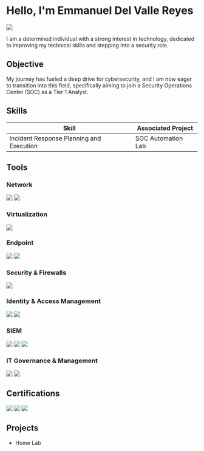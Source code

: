 # Hello, I'm Emmanuel Del Valle Reyes
<a href="www.linkedin.com/in/emmanuel-del-valle-reyes"><img src="https://img.shields.io/badge/-LinkedIn-0072b1?&style=for-the-badge&logo=linkedin&logoColor=white" /></a>

I am a determined individual with a strong interest in technology, dedicated to improving my technical skills and stepping into a security role.

## Objective

My journey has fueled a deep drive for cybersecurity, and I am now eager to transition into this field, specifically aiming to join a Security Operations Center (SOC) as a Tier 1 Analyst.

## Skills


| Skill                                         | Associated Project         |
|-----------------------------------------------|----------------------------|
| Incident Response Planning and Execution      | SOC Automation Lab|


## Tools  

### Network  
<div>  
    <img src="https://img.shields.io/badge/-Wireshark-1679A7?&style=for-the-badge&logo=Wireshark&logoColor=white" />  
    <img src="https://img.shields.io/badge/-NetBox-005F9E?&style=for-the-badge&logo=NetBox&logoColor=white" />  
</div>  

### Virtualization  
<div>  
    <img src="https://img.shields.io/badge/-VMware_vSphere-607078?&style=for-the-badge&logo=VMware&logoColor=white" />  
</div>  

### Endpoint  
<div>  
    <img src="https://img.shields.io/badge/-Microsoft_Defender_for_Endpoint-00A4EF?&style=for-the-badge&logo=Microsoft&logoColor=white" /> 
    <img src="https://img.shields.io/badge/-Absolute-000000?&style=for-the-badge&logoColor=white" />  
</div>  

### Security & Firewalls  
<div>  
    <img src="https://img.shields.io/badge/-Fortinet-EB1C24?&style=for-the-badge&logo=Fortinet&logoColor=white" />  
</div>  

### Identity & Access Management  
<div>  
    <img src="https://img.shields.io/badge/-1Password-0094F5?&style=for-the-badge&logo=1Password&logoColor=white" />  
    <img src="https://img.shields.io/badge/-IDnow-2B2E4A?&style=for-the-badge&logoColor=white" />  
</div>  

### SIEM  
<div>  
    <img src="https://img.shields.io/badge/-Microsoft_Sentinel-0078D4?&style=for-the-badge&logo=Microsoft&logoColor=white" />  
    <img src="https://img.shields.io/badge/-Splunk-000000?&style=for-the-badge&logo=Splunk&logoColor=white" />  
    <img src="https://img.shields.io/badge/-Elastic-005571?&style=for-the-badge&logo=Elastic&logoColor=white" />  
</div>  

### IT Governance & Management  
<div>  
    <img src="https://img.shields.io/badge/-Netwrix-0073CF?&style=for-the-badge&logoColor=white" />  
    <img src="https://img.shields.io/badge/-Jira-0052CC?&style=for-the-badge&logo=Jira&logoColor=white" />  
</div>  

## Certifications

<div>
<img src="https://img.shields.io/badge/-Security%2B-FF0000?&style=for-the-badge&logo=CompTIA&logoColor=white" />
<img src="https://img.shields.io/badge/-Google_Cybersecurity_Certificate-4285F4?&style=for-the-badge&logo=Google&logoColor=white" />
<img src="https://img.shields.io/badge/-Advanced_Cybersecurity_Certificate-006400?&style=for-the-badge&logoColor=white" />
</div>

## Projects
- Home Lab
